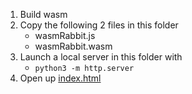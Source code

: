 1. Build wasm
2. Copy the following 2 files in this folder
    - wasmRabbit.js
    - wasmRabbit.wasm
3. Launch a local server in this folder with 
    - `python3 -m http.server`
4. Open up [index.html](http://localhost:8000)